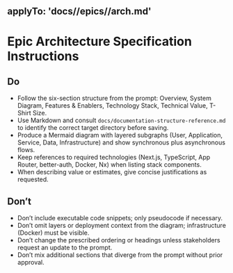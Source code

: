 ## applyTo: 'docs/**/epics/**/arch.md'

# Epic Architecture Specification Instructions

## Do

-   Follow the six-section structure from the prompt: Overview, System Diagram, Features & Enablers, Technology Stack, Technical Value, T-Shirt Size.
-   Use Markdown and consult `docs/documentation-structure-reference.md` to identify the correct target directory before saving.
-   Produce a Mermaid diagram with layered subgraphs (User, Application, Service, Data, Infrastructure) and show synchronous plus asynchronous flows.
-   Keep references to required technologies (Next.js, TypeScript, App Router, better-auth, Docker, Nx) when listing stack components.
-   When describing value or estimates, give concise justifications as requested.

## Don’t

-   Don’t include executable code snippets; only pseudocode if necessary.
-   Don’t omit layers or deployment context from the diagram; infrastructure (Docker) must be visible.
-   Don’t change the prescribed ordering or headings unless stakeholders request an update to the prompt.
-   Don’t mix additional sections that diverge from the prompt without prior approval.
